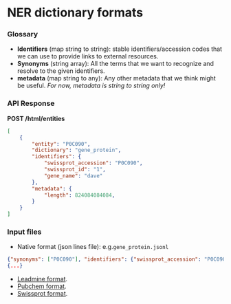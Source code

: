 # NER dictionary formats

### Glossary
* **Identifiers** (map string to string): stable identifiers/accession codes that we can use to provide links to external resources.
* **Synonyms** (string array): All the terms that we want to recognize and resolve to the given identifiers.
* **metadata** (map string to any): Any other metadata that we think might be useful. *For now, metadata is string to string only!*


### API Response
**POST /html/entities** 
```json
[
    {
        "entity": "P0C090",
        "dictionary": "gene_protein",
        "identifiers": {
            "swissprot_accession": "P0C090",
            "swissprot_id": "1",
            "gene_name": "dave"
        },
        "metadata": {
            "length": 824084084084,
        }
    }
]
```

### Input files

* Native format (json lines file):
e.g.`gene_protein.jsonl`
```json
{"synonyms": ["P0C090"], "identifiers": {"swissprot_accession": "P0C090","swissprot_id": "1","gene_name": "dave"}, "metadata": {"length": 824084084084}}
{...}
```
* [Leadmine format](../../cmd/dictionary-importer/dictionaries/leadmine.tsv).
* [Pubchem format](../../cmd/dictionary-importer/dictionaries/pubchem.tsv).
* [Swissprot format](../../cmd/dictionary-importer/dictionaries/swissprot.jsonl).